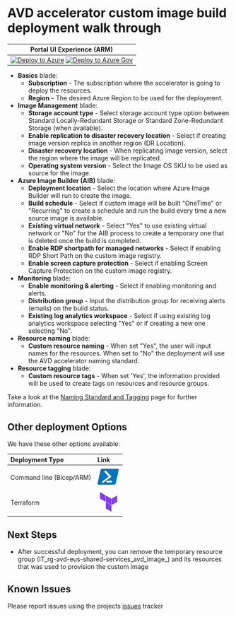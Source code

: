 # AVD accelerator custom image build deployment walk through

| Portal UI Experience (ARM) |
| ------------------------------------------------------------ |
| [![Deploy to Azure](https://aka.ms/deploytoazurebutton)](https://portal.azure.com/#blade/Microsoft_Azure_CreateUIDef/CustomDeploymentBlade/uri/https%3A%2F%2Fraw.githubusercontent.com%2FAzure%2Favdaccelerator%2Fmain%2Fworkload%2Farm%2Fdeploy-custom-image.json/uiFormDefinitionUri/https%3A%2F%2Fraw.githubusercontent.com%2FAzure%2Favdaccelerator%2Fmain%2Fworkload%2Fportal-ui%2Fportal-ui-custom-image.json) [![Deploy to Azure Gov](https://aka.ms/deploytoazuregovbutton)](https://portal.azure.us/#blade/Microsoft_Azure_CreateUIDef/CustomDeploymentBlade/uri/https%3A%2F%2Fraw.githubusercontent.com%2FAzure%2Favdaccelerator%2Fmain%2Fworkload%2Farm%2Fdeploy-custom-image.json/uiFormDefinitionUri/https%3A%2F%2Fraw.githubusercontent.com%2FAzure%2Favdaccelerator%2Fmain%2Fworkload%2Fportal-ui%2Fportal-ui-custom-image.json) |

- **Basics** blade:
  - **Subscription** - The subscription where the accelerator is going to deploy the resources.
  - **Region** – The desired Azure Region to be used for the deployment.
- **Image Management** blade:
  - **Storage account type** - Select storage account type option between Standard Locally-Redundant Storage or Standard Zone-Redundant Storage (when available).
  - **Enable replication to disaster recovery location** - Select if creating image version replica in another region (DR Location).
  - **Disaster recovery location** - When replicating image version, select the region where the image will be replicated.
  - **Operating system version** - Select the Image OS SKU to be used as source for the image.
- **Azure Image Builder (AIB)** blade:
  - **Deployment location** - Select the location where Azure Image Builder will run to create the image.
  - **Build schedule** - Select if custom image will be built "OneTime" or "Recurring" to create a schedule and run the build every time a new source image is available.
  - **Existing virtual network** - Select "Yes" to use existing virtual network or "No" for the AIB process to create a temporary one that is deleted once the build is completed.
  - **Enable RDP shortpath for managed networks** - Select if enabling RDP Short Path on the custom image registry.
  - **Enable screen capture protection** - Select if enabling Screen Capture Protection on the custom image registry.
- **Monitoring** blade:
  - **Enable monitoring & alerting** - Select if enabling monitoring and alerts.
  - **Distribution group** - Input the distribution group for receiving alerts (emails) on the build status.
  - **Existing log analytics workspace** - Select if using existing log analytics workspace selecting "Yes" or if creating a new one selecting "No".
- **Resource naming** blade:
  - **Custom resource naming** - When set "Yes", the user will input names for the resources. When set to "No" the deployment will use the AVD accelerator naming standard.
- **Resource tagging** blade:
  - **Custom resource tags** - When set 'Yes', the information provided will be used to create tags on resources and resource groups.

Take a look at the [Naming Standard and Tagging](./resource-naming.md) page for further information.

## Other deployment Options

We have these other options available:

| Deployment Type | Link |
|:--|:--|
|Command line (Bicep/ARM) |[![Powershell/Azure CLI](./icons/powershell.png)](https://github.com/Azure/avdaccelerator/blob/main/workload/bicep/readme.md) |
|Terraform |[![Terraform](./icons/terraform.png)](https://github.com/Azure/avdaccelerator/blob/main/workload/terraform/readme.md) |

## Next Steps

- After successful deployment, you can remove the temporary resource group (IT_rg-avd-eus-shared-services_avd_image_<AutoGeneratedID>) and its resources that was used to provision the custom image

## Known Issues

Please report issues using the projects [issues](https://github.com/Azure/avdaccelerator/issues) tracker
